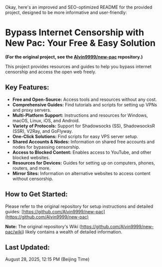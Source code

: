 Okay, here's an improved and SEO-optimized README for the provided project, designed to be more informative and user-friendly:

# Bypass Internet Censorship with New Pac: Your Free & Easy Solution

**(For the original project, see the [Alvin9999/new-pac](https://github.com/Alvin9999/new-pac) repository.)**

This project provides resources and guides to help you bypass internet censorship and access the open web freely.

## Key Features:

*   **Free and Open-Source:** Access tools and resources without any cost.
*   **Comprehensive Guides:** Find tutorials and scripts for setting up VPNs and proxy servers.
*   **Multi-Platform Support:** Instructions and resources for Windows, macOS, Linux, iOS, and Android.
*   **Variety of Protocols:** Support for Shadowsocks (SS), ShadowsocksR (SSR), V2Ray, and GoFlyway.
*   **One-Click Solutions:** Find scripts for easy VPS server setup.
*   **Shared Accounts & Nodes:** Information on shared free accounts and nodes for bypassing censorship.
*   **Access to Blocked Content:** Enables access to YouTube, and other blocked websites.
*   **Resources for Devices:** Guides for setting up on computers, phones, routers, and more.
*   **Mirror Sites:** Information on alternative websites to access content without censorship.

## How to Get Started:

Please refer to the original repository for setup instructions and detailed guides: [https://github.com/Alvin9999/new-pac](https://github.com/Alvin9999/new-pac)

**Note:** The original repository's Wiki (https://github.com/Alvin9999/new-pac/wiki) likely contains a wealth of detailed information.

## Last Updated:

August 28, 2025, 12:15 PM (Beijing Time)